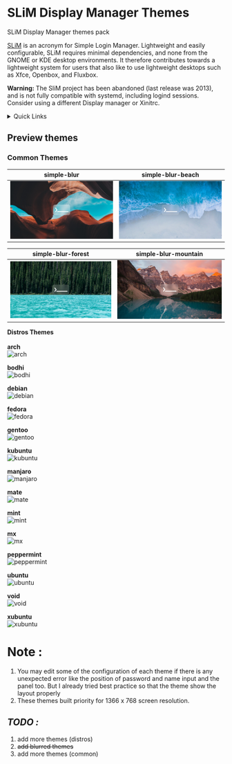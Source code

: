# SLiM Display Manager Themes
SLiM Display Manager themes pack

[SLiM](https://sourceforge.net/projects/slim.berlios/) is an acronym for Simple Login Manager. Lightweight and easily configurable, SLiM requires minimal dependencies, and none from the GNOME or KDE desktop environments. It therefore contributes towards a lightweight system for users that also like to use lightweight desktops such as Xfce, Openbox, and Fluxbox. 

**Warning:** The SliM project has been abandoned (last release was 2013), and is not fully compatible with systemd, including logind sessions. Consider using a different Display manager or Xinitrc.

<details>
    <summary>Quick Links</summary>
*     <a href="https://github.com/aufarijaal/slim-display-manager-themes#-common-themes-">Common Themes</a> <br>
*     <a href="https://github.com/aufarijaal/slim-display-manager-themes#-distro-themes-">Distro Themes</a>
</details>

## Preview themes

### <a name="common-themes"> Common Themes </a>

**simple-blur** | simple-blur-beach |
---------|----------|
 ![simple-blur](https://github.com/aufarijaal/slim-display-manager-themes/blob/master/previews/simple-blur.png) | ![simple-blur-beach](https://github.com/aufarijaal/slim-display-manager-themes/blob/master/previews/simple-blur-beach.png) |

simple-blur-forest | simple-blur-mountain |
---------|----------|
 ![simple-blur-forest](https://github.com/aufarijaal/slim-display-manager-themes/blob/master/previews/simple-blur-forest.png) | ![simple-blur-mountain](https://github.com/aufarijaal/slim-display-manager-themes/blob/master/previews/simple-blur-mountain.png) |

<a name="distro-themes"> **Distros Themes** </a> <br> <br>
<a name="arch"> **arch** </a> <br>
![arch](https://github.com/aufarijaal/slim-themes/blob/master/previews/arch.png) <br>

**bodhi** <br>
![bodhi](https://github.com/aufarijaal/slim-themes/blob/master/previews/bodhi.png) <br>

**debian** <br>
![debian](https://github.com/aufarijaal/slim-themes/blob/master/previews/debian.png) <br>

**fedora** <br>
![fedora](https://github.com/aufarijaal/slim-themes/blob/master/previews/fedora.png) <br>

**gentoo** <br>
![gentoo](https://github.com/aufarijaal/slim-themes/blob/master/previews/gentoo.png) <br>

**kubuntu** <br>
![kubuntu](https://github.com/aufarijaal/slim-themes/blob/master/previews/kubuntu.png) <br>

**manjaro** <br>
![manjaro](https://github.com/aufarijaal/slim-themes/blob/master/previews/manjaro.png) <br>

**mate** <br>
![mate](https://github.com/aufarijaal/slim-themes/blob/master/previews/mate.png) <br>

**mint** <br>
![mint](https://github.com/aufarijaal/slim-themes/blob/master/previews/mint.png) <br>

**mx** <br>
![mx](https://github.com/aufarijaal/slim-themes/blob/master/previews/mx.png) <br>

**peppermint** <br>
![peppermint](https://github.com/aufarijaal/slim-themes/blob/master/previews/peppermint.png) <br>

**ubuntu** <br>
![ubuntu](https://github.com/aufarijaal/slim-themes/blob/master/previews/ubuntu.png) <br>

**void** <br>
![void](https://github.com/aufarijaal/slim-themes/blob/master/previews/void.png) <br>

**xubuntu** <br>
![xubuntu](https://github.com/aufarijaal/slim-themes/blob/master/previews/xubuntu.png) <br>

# **Note :**
1. You may edit some of the configuration of each theme if there is any unexpected error like the position of password and name input and the panel too. But I already tried best practice so that the theme show the layout properly
2. These themes built priority for 1366 x 768 screen resolution.


## **_TODO :_**
1. add more themes (distros)
2. ~~add blurred themes~~
3. add more themes (common)